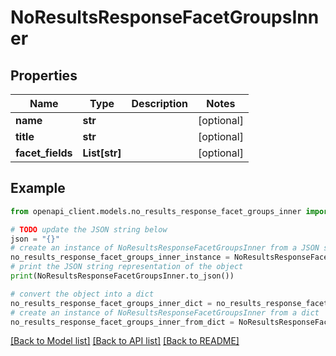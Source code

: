 # NoResultsResponseFacetGroupsInner


## Properties

Name | Type | Description | Notes
------------ | ------------- | ------------- | -------------
**name** | **str** |  | [optional] 
**title** | **str** |  | [optional] 
**facet_fields** | **List[str]** |  | [optional] 

## Example

```python
from openapi_client.models.no_results_response_facet_groups_inner import NoResultsResponseFacetGroupsInner

# TODO update the JSON string below
json = "{}"
# create an instance of NoResultsResponseFacetGroupsInner from a JSON string
no_results_response_facet_groups_inner_instance = NoResultsResponseFacetGroupsInner.from_json(json)
# print the JSON string representation of the object
print(NoResultsResponseFacetGroupsInner.to_json())

# convert the object into a dict
no_results_response_facet_groups_inner_dict = no_results_response_facet_groups_inner_instance.to_dict()
# create an instance of NoResultsResponseFacetGroupsInner from a dict
no_results_response_facet_groups_inner_from_dict = NoResultsResponseFacetGroupsInner.from_dict(no_results_response_facet_groups_inner_dict)
```
[[Back to Model list]](../README.md#documentation-for-models) [[Back to API list]](../README.md#documentation-for-api-endpoints) [[Back to README]](../README.md)


